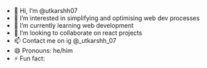 - 👋 Hi, I’m @utkarshh07
- 👀 I’m interested in simplifying and optimising web dev processes 
- 🌱 I’m currently learning web development
- 💞️ I’m looking to collaborate on react projects 
- 📫 Contact me on ig @_utkarshh_07
- 😄 Pronouns: he/him 
- ⚡ Fun fact: 

<!---
utkarshh07/utkarshh07 is a ✨ special ✨ repository because its `README.md` (this file) appears on your GitHub profile.
You can click the Preview link to take a look at your changes.
--->

